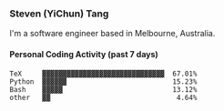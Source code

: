 ### Steven (YiChun) Tang

I'm a software engineer based in Melbourne, Australia.

#### Personal Coding Activity (past 7 days)
```
TeX     ▓▓▓▓▓▓▓▓▓▓▓▓▓▓▓▓▓▓▓▓▓▓▓▓▓▓▓▓▓▓  67.01%
Python  ▓▓▓▓▓▓                          15.23%
Bash    ▓▓▓▓▓                           13.12%
other   ▓▓                               4.64%
```
